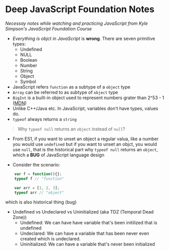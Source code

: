 # Deep JavaScript Foundation Notes

*Necessay notes while watching and practicing JavaScript from Kyle Simpson's JavaScript Foundation Course* 



- *Everything is objct in JavaScript* is **wrong**. There are seven primitive types:
    - Undefined
    - NULL
    - Boolean
    - Number
    - String
    - Object
    - Symbol
- JavaScript refers `function` as a subtype of a `object` type
- `Array` can be referred to as subtype of `object` type
- `BigInt` is a built-in object used to represent numbers grater than 2^53 - 1 ([MDN](https://developer.mozilla.org/en-US/docs/Web/JavaScript/Reference/Global_Objects/BigInt))
- Unlike C++/Java etc. In JavaScript, variables don't have types, values do. 
- `typeof` always returns a `string`

> Why `typeof null` returns an `object` instead of `null`?
- From ES1, if you want to unset an object a regular valua, like a number you would use `undefined` but if you want to unset an objct, you would use `null`, that is the historical part why `typeof null` returns an `object`, which a **BUG** of JavaScript language design

- Consider the scenario:
```javascript
    var f = function(){};
    typeof f // "function"

    var arr = [1, 2, 3];
    typeof arr // "object"
``` 
which is also historical thing (bug)

- Undefined vs Undeclared vs Uninitialized (aka TDZ (Temporal Dead Zone)) 
    - Undefined: We can have have variable that's been initilized that is undefined 
    - Undeclared: We can have a variable that has been never even created which is undeclared.
    - Uninitialized: We can have a variable that's never been initialized